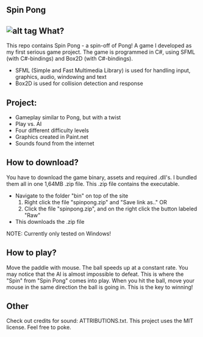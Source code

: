 Spin Pong
----------
![alt tag](https://cloud.githubusercontent.com/assets/5671281/5238002/d2110caa-78b1-11e4-8f73-6a73dac84293.jpg)
What?
-----
This repo contains Spin Pong - a spin-off of Pong! A game I developed as my first serious game project. 
The game is programmed in C#, using SFML (with C#-bindings) and Box2D (with C#-bindings).

- SFML (Simple and Fast Multimedia Library) is used for handling input, graphics, audio, windowing and text
- Box2D is used for collision detection and response

Project:
---------
- Gameplay similar to Pong, but with a twist
- Play vs. AI
- Four different difficulty levels
- Graphics created in Paint.net
- Sounds found from the internet

How to download?
----------------
You have to download the game binary, assets and required .dll's. I bundled them all in one 1,64MB .zip file.
This .zip file contains the executable.

- Navigate to the folder "bin" on top of the site
  1. Right click the file "spinpong.zip" and "Save link as.." OR
  2. Click the file "spinpong.zip", and on the right click the button labeled "Raw"
- This downloads the .zip file

NOTE: Currently only tested on Windows!

How to play?
------------
Move the paddle with mouse. The ball speeds up at a constant rate. You may notice that the AI is almost impossible to defeat.
This is where the "Spin" from "Spin Pong" comes into play. When you hit the ball, move your 
mouse in the same direction the ball is going in. This is the key to winning!

Other
-----
Check out credits for sound: ATTRIBUTIONS.txt. This project uses the MIT license. Feel free to poke.
